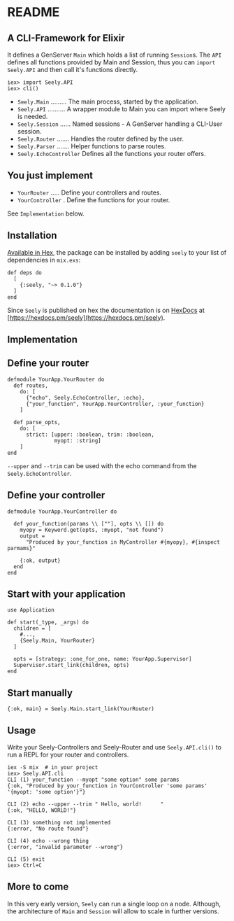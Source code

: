 # README

## A CLI-Framework for Elixir

It defines a GenServer `Main` which holds a list of running `Session`s.
The `API` defines all functions provided by Main and Session, thus you can `import Seely.API`
and then call it's functions directly.

    iex> import Seely.API
    iex> cli()

  - `Seely.Main` ......... The main process, started by the application.
  - `Seely.API` .......... A wrapper module to Main you can import where Seely is needed.
  - `Seely.Session` ...... Named sessions - A GenServer handling a CLI-User session.
  - `Seely.Router` ....... Handles the router defined by the user.
  - `Seely.Parser` ....... Helper functions to parse routes.
  - `Seely.EchoController` Defines all the functions your router offers.

## You just implement

  - `YourRouter` ..... Define your controllers and routes.
  - `YourController` . Define the functions for your router.

See `Implementation` below.

## Installation

[Available in Hex](https://hex.pm/packages/seely), the package can be installed
by adding `seely` to your list of dependencies in `mix.exs`:

    def deps do
      [
        {:seely, "~> 0.1.0"}
      ]
    end

Since `Seely` is published on hex the documentation is on
[HexDocs](https://hexdocs.pm) at [https://hexdocs.pm/seely](https://hexdocs.pm/seely).

## Implementation

## Define your router

    defmodule YourApp.YourRouter do
      def routes,
        do: [
          {"echo", Seely.EchoController, :echo},
          {"your_function", YourApp.YourController, :your_function}
        ]

      def parse_opts,
        do: [
          strict: [upper: :boolean, trim: :boolean,
                   myopt: :string]
        ]
    end

`--upper` and `--trim` can be used with the echo command from the `Seely.EchoController`.

## Define your controller

    defmodule YourApp.YourController do

      def your_function(params \\ [""], opts \\ []) do
        myopy = Keyword.get(opts, :myopt, "not found")
        output =
          "Produced by your_function in MyController #{myopy}, #{inspect parmams}"

        {:ok, output}
      end
    end

## Start with your application

    use Application

    def start(_type, _args) do
      children = [
        #...,
        {Seely.Main, YourRouter}
      ]

      opts = [strategy: :one_for_one, name: YourApp.Supervisor]
      Supervisor.start_link(children, opts)
    end

## Start manually

    {:ok, main} = Seely.Main.start_link(YourRouter)


## Usage

Write your Seely-Controllers and Seely-Router and use `Seely.API.cli()` to run a REPL
for your router and controllers.

    iex -S mix  # in your project
    iex> Seely.API.cli
    CLI (1) your_function --myopt "some option" some params
    {:ok, "Produced by your_function in YourController 'some params' '{myopt: 'some option'}"}

    CLI (2) echo --upper --trim " Hello, world!      "
    {:ok, "HELLO, WORLD!"}

    CLI (3) something not implemented
    {:error, "No route found"}

    CLI (4) echo --wrong thing
    {:error, "invalid parameter --wrong"}

    CLI (5) exit
    iex> Ctrl+C

## More to come

In this very early version, `Seely` can run a single loop on a node. Although, the
architecture of `Main` and `Session` will allow to scale in further versions.
